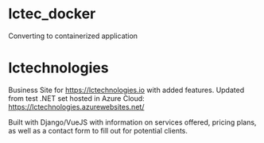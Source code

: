 # lctec_docker
Converting to containerized application


# lctechnologies
Business Site for https://lctechnologies.io with added features. Updated from test .NET set hosted in Azure Cloud:
https://lctechnologies.azurewebsites.net/


Built with Django/VueJS with information on services offered, pricing plans, as well as a contact form to fill out for potential clients.
